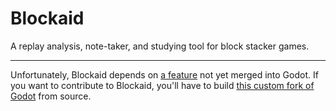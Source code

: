 # Blockaid
A replay analysis, note-taker, and studying tool for block stacker games.

---

Unfortunately, Blockaid depends on [a feature](https://github.com/godotengine/godot/pull/81621) not yet merged into Godot. 
If you want to contribute to Blockaid, you'll have to build [this custom fork of Godot](https://github.com/PrecisionRender/godot/tree/fix-popup-menu-accelerators) 
from source.

